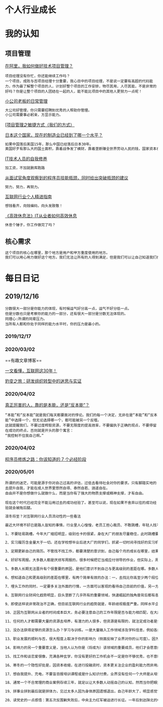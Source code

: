 # 个人行业成长
# 我的认知

## 项目管理

[在阿里，我如何做好技术项目管理？](https://mp.weixin.qq.com/s?__biz=MzIzOTU0NTQ0MA==&mid=2247490915&idx=1&sn=30107624f912673d6a9c044a8c683409&chksm=e929206cde5ea97ae608a4c71d5a28264a2b2ae8810eae39953f7a21b19b5d98c9778ac4f94a&mpshare=1&scene=23&srcid=&sharer_sharetime=1563983015009&sharer_shareid=d812adcc01829f0f7f8fb06aea118511#rd)

```mark
项目经理没有你忙，你还能继续工作吗？
一个项目，成败与否项目经理十分重要，我心目中的项目经理，不是说一定要有高超的代码能力，作为最了解整个项目的人，计划好整个项目的工作安排，物尽其用，人尽其能，不是非常的好吗？你是让整个项目的人团结在一起的人，能不能比项目中的其他人更努力一点呢！
```

[小公司老板的日常管理](https://www.cnblogs.com/passzhang/p/11664222.html)

```markdown
大公司好管理，你只需要招聘到优秀的人帮助你管理。
小公司需要事必躬亲，方显示能力。
```

[[项目管理之敏捷方式（我们的方式）](https://www.cnblogs.com/wzrong/p/10693104.html)



[日本这个国家，现在的制造业已经到了哪一个水平？](https://mp.weixin.qq.com/s?__biz=MzU1NjI0ODkxNw==&mid=2247490144&idx=3&sn=0062c1d5261ec7b1a196c14a5615207f&chksm=fbc6a05accb1294cd341d4e085599014fd51fc973b739ed523fa56c39503a86211d236d01978&mpshare=1&scene=23&srcid=&sharer_sharetime=1569129177431&sharer_shareid=d812adcc01829f0f7f8fb06aea118511#rd)

```markdown
如果中国落后美国15年，那么中国已经落后日本30年。
美国好歹有那么大的国土面积，靠着战争发了横财，靠着垄断赚全世界劳动人民的钱，国家资本在哪里摆在。小小的日本，被中国劳动人民给打回老家去了，有吃了两个香瓜手雷，短短几十年就混成个人模人样的。
```

[IT技术人员的自我修养](https://www.cnblogs.com/spec-dog/p/11250336.html)

```markdown
加工资，不加就删库跑路
```

[从面试官角度观察到的程序员技能瓶颈，同时给出突破瓶颈的建议](https://www.cnblogs.com/JavaArchitect/p/11616851.html)

```markdown
努力，努力，再努力。
```



[互联网行业个人精进指南](https://www.cnblogs.com/ztfjs/p/sx.html)

```markdown
想钱看齐，向钱编码，向头发致敬！
```

[《高效休息法》IT从业者如何高效休息](https://www.cnblogs.com/chenqionghe/p/11444324.html)

```markdown
休息个锤子，你工作做完了吗？
```

## 核心需求

```markdown
这个项目的核心在哪里，那个地方是用户和甲方重度使用的地方。
我们可以用心用力做好这个地方。我们无法让所有的人得到满足，但是我们可以让自己知道我们在哪里做的不错，哪里还可以做的更好一点，但是没必要。
```

# 每日日记
## 2019/12/16
```
分数很大一部分是你能力的体现，有时候运气好分高一点，运气不好分低一点。
但是分数也只是考察你的能力的一部分，还有很大一部分是分数无法体现的。
同理心:所谓的同辈压力。
当所有人都和你处于同样的能力水平时，你的压力是最小的。
```
### 2019/12/17

### 2020/03/02
==有趣文章博客==

[一文看懂，互联网这30年！](https://mp.weixin.qq.com/s?__biz=MzIxMjE5MTE1Nw==&mid=2653201772&idx=2&sn=c6e441495342510e4d026d876b291993&chksm=8c99d7b6bbee5ea05f9625ecd52dd9af4d04fecb875ad004954dbe8fe73afc18d1108f8b9e8a&mpshare=1&scene=23&srcid=&sharer_sharetime=1582946030713&sharer_shareid=d812adcc01829f0f7f8fb06aea118511#rd)

[豹变之旅：研发组织转型中的迷思与实证](https://mp.weixin.qq.com/s?__biz=MjM5MDE0Mjc4MA==&mid=2651024580&idx=3&sn=410825b24a1c056f0e04643aaa27beb9&chksm=bdbe94978ac91d8158b6653dc6afa0b02c9a6c94fe743ab01ef4fb1b05951a7eafe8b51dcfad&mpshare=1&scene=23&srcid=&sharer_sharetime=1582944123452&sharer_shareid=d812adcc01829f0f7f8fb06aea118511#rd)


### 2020/04/02
[真正厉害的人，靠的是本能，还是“反本能”？](https://m.huxiu.com/article/331611.html)
```
“本能”和“反本能”就是我们每天都要面对的悖论。我们的每一个决定，无非在是“本能”和“反本能”中选择一个，但无论选择哪一个，都可能被另一个反噬。
这就提醒我们，不要过度榨取资源，不要无限度的提高效率，不要偏执于正确的观点，不要停留在成功的终点，否则就是开头的那个寓言：
“我控制不住我自己啊。”
```

### 2020/04/02
[程序员修炼之路：你该知道的 7 个必经阶段](https://mp.weixin.qq.com/s?__biz=MzIzOTU0NTQ0MA==&mid=2247495088&idx=1&sn=cf34edb66e84fff63b00186bcadce886&chksm=e92ad0bfde5d59a9a9e91811798dc1497ed75697a2034c9b7e0fd61c427b203af9cd2abdc460&mpshare=1&scene=23&srcid=&sharer_sharetime=1585816587928&sharer_shareid=d812adcc01829f0f7f8fb06aea118511#rd)

### 2020/05/01
```
所谓的的迷茫，可能是源于你对自己过高的评估，过低去看待社会对你的要求。只有脚踏实地的去提升自我，才能在成人世界里悠然自得、泰然自若、逍遥自在。
自由并不是你想做什么就做什么，而是当你有了强大的物质支撑或精神支撑，才有自由。

现在这个时代已经完全不能沿用过去的成功经验了。甚至可以说，现在如果不舍弃以往的成功经验就会被拖后腿。
```

```markdown
凛冬将至？对互联网行业人员流动性的一些看法

最近大环境不好已是路人皆知的事情，行业里人心惶惶，老员工担心裁员、不敢跳槽，年轻人找不到就业机会，近期和不少朋友、小同学聊过，分享下自己的见解，希望对大家有所帮助。

1、不要轻易跳槽。今年大厂缩招明显，级别也卡的很紧，身在大厂的朋友尽量稳住，此时跳槽要么平级跳、要么跳进比较边缘的岗位，来来回回机会成本高达百万。

2、实习履历含金量大于一切。还在学校想毕业后进大厂的同学们，抓紧一切时间寻找好的实习机会，越早实习越好，实习期把自己当成正式员工玩命干，别怕吃苦，多参与核心项目，毕业时你比别人多一年工作经验就是质的区别。

3、定期更新自己的简历。不管找不找工作，都要清楚的意识到，自己每个月的成长在哪里，结果在哪里。任何工作一定要有明确的数据结果产出，没有具体结果的任务只是体力劳动，无论工作量多大都是白做，不构成有效经验。

4、好好写周报。大多数人都是厌烦写周报的，很多时候把它当成应付领导的作业，但实际上，周报是你的阶段性成功产出，相当于你 1/52 的年度简历。如果你发现自己一周忙来忙去，最终在周报上没啥可写的东西，这是非常危险的信号，一定要找出原因在哪。

5、多数人长期无法晋升有个很重要的原因，是他们意识不到自己与更高级别的差距在哪。多数人的努力方向是寻求「线性增长」，即磨练自己工作中最常用的技能，从而工作量更大、速度更快、犯错更少、兼容性更好——这本质上是熟练度的增加。没有任何搬砖工人是因为搬了更多的砖而一路晋升的。

6、想知道自己和更高级别的差距在哪里，有两个简单有效的办法：一，去找比你高至少两个段位的同行请教，对比下自己哪里不如人家（别找比你好一点点的，他们有时候还不如你；如果你能找到业界标杆性质的大牛更好，但坦诚说他们不太有兴趣搭理无名之辈）；二，去尝试面试更高级的职位，看看人家在挑选人才时看重哪些方面。

7、埋头工作的同时，一定要多关注外面的行情，一方面可以客观的看待自己目前的价值，另一方面可以推演未来的人才需求方向。多和高水平的同行保持联系，互换信息，有助于让你更全面的了解行业趋势。（和同行交流前，一定要总结记录自己的观察与思考，这样才能在交流中言之有物，不然慢慢的高水平的同行不愿意搭理你，愿意理你的要么是酒肉朋友要么是喜欢八卦抱怨的人）

8、互联网行业财阀化趋势明显，巨头垄断了几乎所有的重要领域，快速崛起的独角兽背后都有各巨头的身影；更可怕的是，不但草根创业者的创业机会再减少，草根打工者的就业机会也在减少。任何健康发展有一定前景公司的背后，其核心都由各巨头前员工组成，求职招聘都在这些派系的小圈子内流转，外人要进入极难。互联网一、二线大厂，没有 985/211 的学历已经很难进入了，社招没有内部朋友推荐，可能连面试机会都得不到。我记得之前有个朋友写过要警惕互联网投行化，其实在泡沫时期这种趋势就已经很明显了。我们常说，IT 是平民靠打工赚钱的最优赛道，但现在，那个转行当码农就可以过得很好的时代已落下帷幕。

9、即使这样说非常政治不正确，但目前互联网行业的趋势就是，年龄歧视极度严重。同样水平企业会优先雇佣更年的员工，因为他们更能加班、个人事务少、学习速度快、与新时代的用户代沟更少。技术类从业者面对写不动代码、适应不了新架构而发愁；营销类从业者面对越来越不熟悉的新生代用户、过往营销方式失灵而发愁。网上你能看到的年纪大了成功转型的案例或多或少都是幸存者偏差，他们云淡风轻的背后是无数失败者的默默无闻。整个互联网行业，年薪百万的职位全国加起来能有多少？整个互联网行业从业者有多少？算算这个比例你就知道了。

10、正因为互联网从业者的时间成本巨大，务必要注意自己的工作年限是否与能力相匹配，在大厂眼里，一个实际水平低于工作年限应有水平的人，还不如更年轻的员工值得培养。绝大多数从业者最后会被筛选掉，被迫选择中小型公司或离开一线城市。如果你立志成为少数人，就必须在多思考，把时间、精力用在刀刃上，尽可能发挥你的优势，积累资源。

11、任何的人才都需要大量的资源去培养，有潜力的人很多，但资源是有限的，就注定成功者是少数。国内从业者芸芸，能成为大厂架构师的有多少？成为产品经理或高级运营的有多少？没有足够多的资源去训练、试错、探索、验证，怎么可能成为身经百战的高手？有些以前和你级别相同，甚至还不如你的人，赶上好机会，可能短短两三年，他的能力增长速度就会超越你一大截。

12、没办法获得足够的资源怎么办？学习与训练。一是大量输入工作领域涉及学科信息，例如各类编程语言、机器学习原理、人工智能基础；例如经济学、概率统计、历史、心理学等等社会、自然科学。这些东西看似基础，但无论哪个分支，纵深进入都足以让你在业内能有立足之地。互联网发展过于快速，大多数从业者的知识储备其实是跟不上的，有些人靠天赋弥补，有些人靠项目弥补，你可以靠理论去弥补。二是高强度的训练，你想出人头地就别指望岁月静好，工作即生活，搞清楚你的前进之路需要哪些技能，然后把这些技能训练到极致，做到这点你可以比超越业内 90% 以上的同行。例如阿里的 P 序列含金量就有过较多放水，早年 P7 级别算得上高手，现在也就是较为优秀，这说明了什么？说明了业务线扩充后，面对大量的人员需求，阿里没办法招到那么多高水平的人，要知道国内互联网行业从业者近 1700 万人啊（2017 年网络数据）

13、职业发展的顺利与否，很大程度上取决于你的影响力（侧面反映了业界对你的认可度）。因为大多数人其实没有正确评估你水平的能力，他们需要辅助你的名气、过往履历、项目经验，猜测你大概率是个靠谱的人。所以行业内影响力的建构非常重要，大厂 P8、T3.5 级别对人的要求就不仅仅是个人能力出众那么简单了。影响力的建立说来话长，懂得自然懂，不懂的自己多想想，就当提个醒。

14、影响力的另一个重要意义是，当他人认为你是（将成为）该领域的重要成员，他们才会愿意给与你机会或是资源。互联网行业人员流动性很大，往往今天对接的人明天离职就不知所踪了，这样的情况没有人原因付出太多精力和时间关注你的成长，更不可能给予你实际性的机会。让别人意识到，你会长久的呆在互联网行业，成为核心成员只是时间问题，大家就不会轻视你，并愿意在早期对你进行投资。

15、找工作和谈恋爱很像，充满各种玄学，你没有更好的工作机会不一定是你不够优秀，也不意味着你以后没有更好的发展，我看很多人因为工作机会焦虑，其实没没必要，工作是双向选择，那些不认可你的地方，就算勉强去了也不一定适合你，白白浪费时间。找工作时不要总觉得自己有求于人就矮半头，企业招聘是在人才市场上融资，你要像投资人一样去审视这家公司值不值得你投资，不合适就是不合适，不要因此否定自己。

16、寒冬的一个隐性好处是，因资本收缩，在进行投融资时，资本更关注企业的盈利能力而非用户规模，以筛选营收能力更强的公司，所以多关注此时获得融资的企业，往往是比较靠谱的，不容易因招聘时的吹嘘而不小心进入火坑。

17、想自我提升、充电，不要盲目报培训课程或是什么知识付费，业界没有任何一个大师是从培训班里诞生的，它们能解决的只是你的焦虑，先提升自己对世界的系统认知（社科、自然科学的权威著作），再根据需要去强化自己的必备技能。

18、通常一个不合常理的商业案例存续三年，就足以让大多数人动摇自己的认知，然而当你把眼光放长远，从百年、五十年、十年的角度去看待，你会发现很多「颠覆」、「重新定义」都是过眼云烟。所以，一定要多读历史。

19、拼事业拼到最后就是拼体力，见过太多人因为身体原因遗憾退出，自己年龄大了，明显感觉记忆力、精力都在下降，身体是革命的本钱，一定要好好注意身体。

20、读党史的一点感悟：第五次反围剿失败后，中央主力红军被迫进行长征。一年后到达陕北的中央红军，8 万多人只剩下 7000 余人，很多国外媒体甚至在报道红军全军覆灭的消息。可以说这算是我党历史上非常绝望的一段时期。但也正是经过了这次艰苦卓绝的考验，那些滥竽充数、能力不足、投机取巧的人从红军队伍中消失了。坚持到最后的，全都是精英中的精英。我党在后期之所以涌现无数传奇人物，战斗力逆天，这些人很大程度上是被「剩下」的。寒冬固然难熬，但它和长征一样都是对自身的严酷考验，如果你下定决心做个老兵，那它并不会把你淘汰出去。
```

